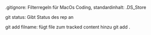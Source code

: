 .gitignore: Filterregeln für MacOs Coding, standardinhalt: .DS_Store

git status: Gibt Status des rep an

git add filname: fügt file zum tracked content hinzu
git add .
